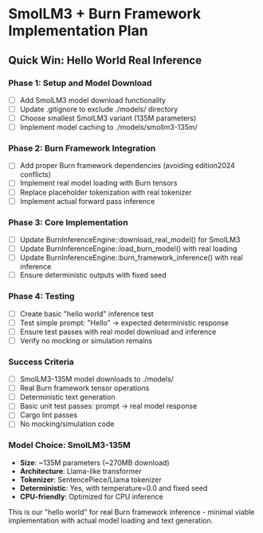 # SmolLM3 + Burn Framework Implementation Plan

## Quick Win: Hello World Real Inference

### Phase 1: Setup and Model Download
- [ ] Add SmolLM3 model download functionality
- [ ] Update .gitignore to exclude ./models/ directory
- [ ] Choose smallest SmolLM3 variant (135M parameters)
- [ ] Implement model caching to ./models/smollm3-135m/

### Phase 2: Burn Framework Integration
- [ ] Add proper Burn framework dependencies (avoiding edition2024 conflicts)
- [ ] Implement real model loading with Burn tensors
- [ ] Replace placeholder tokenization with real tokenizer
- [ ] Implement actual forward pass inference

### Phase 3: Core Implementation
- [ ] Update BurnInferenceEngine::download_real_model() for SmolLM3
- [ ] Update BurnInferenceEngine::load_burn_model() with real loading
- [ ] Update BurnInferenceEngine::burn_framework_inference() with real inference
- [ ] Ensure deterministic outputs with fixed seed

### Phase 4: Testing
- [ ] Create basic "hello world" inference test
- [ ] Test simple prompt: "Hello" -> expected deterministic response
- [ ] Ensure test passes with real model download and inference
- [ ] Verify no mocking or simulation remains

### Success Criteria
- [ ] SmolLM3-135M model downloads to ./models/
- [ ] Real Burn framework tensor operations
- [ ] Deterministic text generation
- [ ] Basic unit test passes: prompt -> real model response
- [ ] Cargo lint passes
- [ ] No mocking/simulation code

### Model Choice: SmolLM3-135M
- **Size**: ~135M parameters (~270MB download)
- **Architecture**: Llama-like transformer
- **Tokenizer**: SentencePiece/Llama tokenizer
- **Deterministic**: Yes, with temperature=0.0 and fixed seed
- **CPU-friendly**: Optimized for CPU inference

This is our "hello world" for real Burn framework inference - minimal viable implementation with actual model loading and text generation.